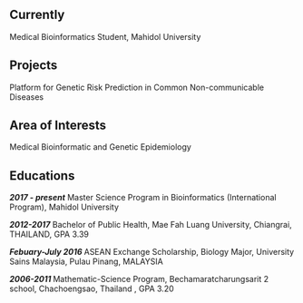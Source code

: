 ---
---
## Currently
Medical Bioinformatics Student, Mahidol University
## Projects
Platform for Genetic Risk Prediction in Common Non-communicable Diseases
## Area of Interests
Medical Bioinformatic and Genetic Epidemiology
## Educations
<strong><em>2017 - present</em></strong> Master Science Program in Bioinformatics (International Program), Mahidol University

<strong><em>2012-2017</em></strong> Bachelor of Public Health, Mae Fah Luang University, Chiangrai, THAILAND, GPA
3.39

<strong><em>Febuary-July 2016 </em></strong> ASEAN Exchange Scholarship, Biology Major, University Sains Malaysia, Pulau
Pinang, MALAYSIA

<strong><em> 2006-2011 </em></strong> Mathematic-Science Program, Bechamaratcharungsarit 2 school, Chachoengsao, Thailand , GPA 3.20
